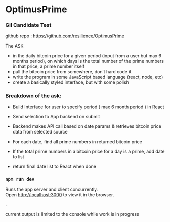 # OptimusPrime

### Gil Candidate Test
 github repo : https://github.com/resilience/OptimusPrime

 The ASK
 - in the daily bitcoin price for a given period (input from a user but max
  6 months period), on which days is the total number of the prime numbers in
   that price, a prime number itself
 - pull the bitcoin price from somewhere, don’t hard code it
 - write the program in some JavaScript based language (react, node, etc)
 - create a basically styled interface, but with some polish

### Breakdown of the ask:
 - Build Interface for user to specify period  ( max 6 month period ) in React
 
 - Send selection to App backend on submit

 - Backend makes API call based on date params & retrieves bitcoin price data from selected source
 - For each date, find all prime numbers in returned bitcoin price
 - If the total prime numbers in a bitcoin price for a day is a prime, add date to list
 - return final date list to React when done


### `npm run dev`

Runs the app server and client concurrently.<br>
Open [http://localhost:3000](http://localhost:3000) to view it in the browser.

.<br>

current output is limited to the console while work is in progress
